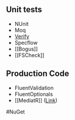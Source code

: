 
## Unit tests

- NUnit
- Moq
- [Verify](https://github.com/VerifyTests/Verify)
- Specflow
- [[Bogus]] 
- [[FSCheck]]



## Production Code

- FluentValidation 
- FluentOptionals
- [[MediatR]] ([Link](https://github.com/jbogard/MediatR))



#NuGet
